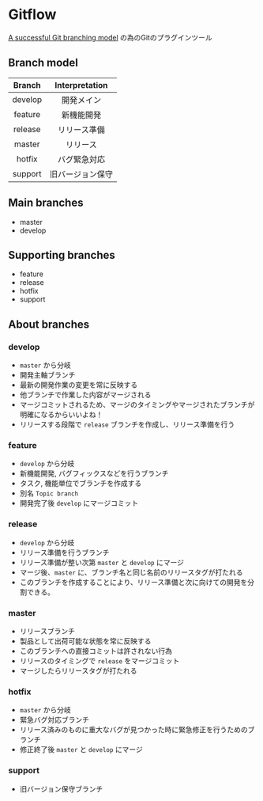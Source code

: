 # Gitflow

[A successful Git branching model](http://nvie.com/posts/a-successful-git-branching-model/) の為のGitのプラグインツール

## Branch model

| Branch  | Interpretation   |
|:-------:|:----------------:|
| develop | 開発メイン        |
| feature | 新機能開発        |
| release | リリース準備      |
| master  | リリース         |
| hotfix  | バグ緊急対応      |
| support | 旧バージョン保守  |

## Main branches

- master
- develop

## Supporting branches

- feature
- release
- hotfix
- support

## About branches

### develop

- `master` から分岐
- 開発主軸ブランチ
- 最新の開発作業の変更を常に反映する
- 他ブランチで作業した内容がマージされる
- マージコミットされるため、マージのタイミングやマージされたブランチが明確になるからいいよね！
- リリースする段階で `release` ブランチを作成し、リリース準備を行う

### feature

- `develop` から分岐
- 新機能開発, バグフィックスなどを行うブランチ
- タスク, 機能単位でブランチを作成する
- 別名 `Topic branch`
- 開発完了後 `develop` にマージコミット

### release

- `develop` から分岐
- リリース準備を行うブランチ
- リリース準備が整い次第 `master` と `develop` にマージ
- マージ後、`master` に、ブランチ名と同じ名前のリリースタグが打たれる
- このブランチを作成することにより、リリース準備と次に向けての開発を分割できる。

### master

- リリースブランチ
- 製品として出荷可能な状態を常に反映する
- このブランチへの直接コミットは許されない行為
- リリースのタイミングで `release` をマージコミット
- マージしたらリリースタグが打たれる

### hotfix

- `master` から分岐
- 緊急バグ対応ブランチ
- リリース済みのものに重大なバグが見つかった時に緊急修正を行うためのブランチ
- 修正終了後 `master` と `develop` にマージ

### support

- 旧バージョン保守ブランチ